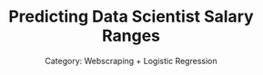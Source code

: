 ---
layout: post
image: ''
title: "Predicting Data Scientist Salary Ranges"
subtitle: "Category: Webscraping + Logistic Regression"
---